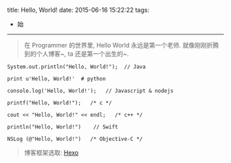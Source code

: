 title: Hello, World!
date: 2015-06-16 15:22:22
tags:
- 始
---

> 在 Programmer 的世界里, Hello World 永远是第一个老师. 就像刚刚折腾到的个人博客~, ta 还是第一个出生的~. 


```
System.out.println("Hello, World!");  // Java

print u'Hello, World!'  # python

console.log('Hello, World!');   // Javascript & nodejs

printf("Hello, World!");   /* c */

cout << "Hello, World!" << endl;   /* c++ */

println("Hello, World!")	// Swift

NSLog (@"Hello, World!")   /* Objective-C */
```

> 博客框架选取: [Hexo](http://hexo.io/)




